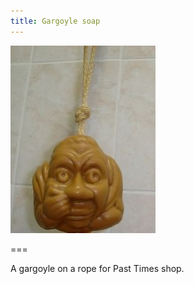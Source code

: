 ```yaml
---
title: Gargoyle soap
---
```


![Gargoyle](gargoyle.jpg)

===

A gargoyle on a rope for Past Times shop.